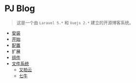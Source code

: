 # PJ Blog

> 这是一个由 `Laravel 5.*` 和 `Vuejs 2.*` 建立的开源博客系统。

* [安装](/installation.md)
* [开始](/start.md)
* [配置](/config.md)
* 扩展
 * [组件](/components.md)
 * [文件系统](/filesystems/filesystem.md)
   * [又拍云](/filesystems/upyun-filesystem.md)
   * [七牛](/filesystems/qiniu-filesystem.md)